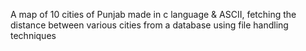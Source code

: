 A map of 10 cities of Punjab made in c language & ASCII, fetching the distance between various cities from a database using file handling techniques
